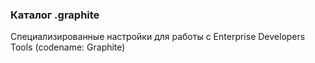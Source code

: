 ### Каталог .graphite 

Специализированные настройки для работы с Enterprise Developers Tools (codename: Graphite)
